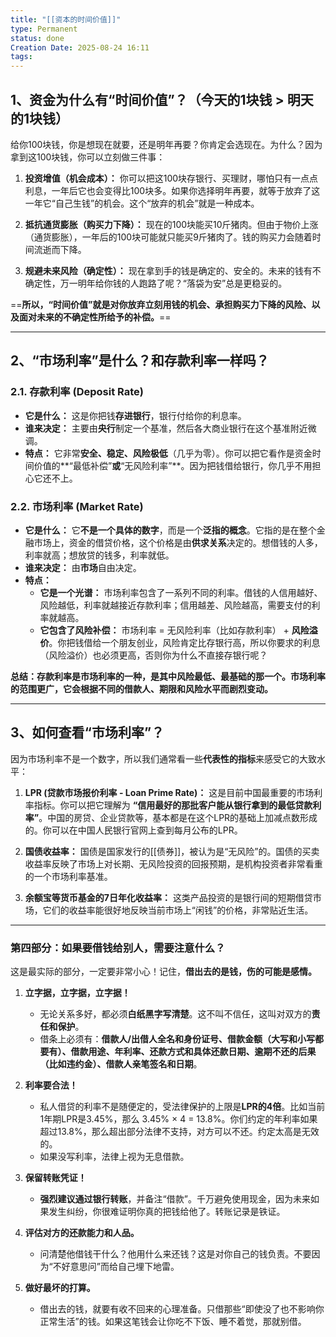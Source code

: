 ```yaml
---
title: "[[资本的时间价值]]"
type: Permanent
status: done
Creation Date: 2025-08-24 16:11
tags:
---
```

## 1、资金为什么有“时间价值”？（今天的1块钱 > 明天的1块钱）
给你100块钱，你是想现在就要，还是明年再要？你肯定会选现在。为什么？因为拿到这100块钱，你可以立刻做三件事：

1. **投资增值（机会成本）：** 你可以把这100块存银行、买理财，哪怕只有一点点利息，一年后它也会变得比100块多。如果你选择明年再要，就等于放弃了这一年它“自己生钱”的机会。这个“放弃的机会”就是一种成本。
    
2. **抵抗通货膨胀（购买力下降）：** 现在的100块能买10斤猪肉。但由于物价上涨（通货膨胀），一年后的100块可能就只能买9斤猪肉了。钱的购买力会随着时间流逝而下降。
    
3. **规避未来风险（确定性）：** 现在拿到手的钱是确定的、安全的。未来的钱有不确定性，万一明年给你钱的人跑路了呢？“落袋为安”总是更稳妥的。

==**所以，“时间价值”就是对你放弃立刻用钱的机会、承担购买力下降的风险、以及面对未来的不确定性所给予的补偿。**==

---

## 2、“市场利率”是什么？和存款利率一样吗？
### 2.1. 存款利率 (Deposit Rate)
- **它是什么：** 这是你把钱**存进银行**，银行付给你的利息率。
- **谁来决定：** 主要由**央行**制定一个基准，然后各大商业银行在这个基准附近微调。
- **特点：** 它非常**安全、稳定、风险极低**（几乎为零）。你可以把它看作是资金时间价值的**“最低补偿”**或**“无风险利率”**。因为把钱借给银行，你几乎不用担心它还不上。

### 2.2. 市场利率 (Market Rate)
- **它是什么：** 它**不是一个具体的数字**，而是一个**泛指的概念**。它指的是在整个金融市场上，资金的借贷价格，这个价格是由**供求关系**决定的。想借钱的人多，利率就高；想放贷的钱多，利率就低。
- **谁来决定：** 由**市场**自由决定。
- **特点：**
    - **它是一个光谱：** 市场利率包含了一系列不同的利率。借钱的人信用越好、风险越低，利率就越接近存款利率；信用越差、风险越高，需要支付的利率就越高。
    - **它包含了风险补偿：** 市场利率 = 无风险利率（比如存款利率） + **风险溢价**。你把钱借给一个朋友创业，风险肯定比存银行高，所以你要求的利息（风险溢价）也必须更高，否则你为什么不直接存银行呢？

**总结：存款利率是市场利率的一种，是其中风险最低、最基础的那一个。市场利率的范围更广，它会根据不同的借款人、期限和风险水平而剧烈变动。**

---

## 3、如何查看“市场利率”？

因为市场利率不是一个数字，所以我们通常看一些**代表性的指标**来感受它的大致水平：
1. **LPR (贷款市场报价利率 - Loan Prime Rate)：** 这是目前中国最重要的市场利率指标。你可以把它理解为 **“信用最好的那批客户能从银行拿到的最低贷款利率”**。中国的房贷、企业贷款等，基本都是在这个LPR的基础上加减点数形成的。你可以在中国人民银行官网上查到每月公布的LPR。
    
2. **国债收益率：** 国债是国家发行的[[债券]]，被认为是“无风险”的。国债的买卖收益率反映了市场上对长期、无风险投资的回报预期，是机构投资者非常看重的一个市场利率基准。
    
3. **余额宝等货币基金的7日年化收益率：** 这类产品投资的是银行间的短期借贷市场，它们的收益率能很好地反映当前市场上“闲钱”的价格，非常贴近生活。

---

### 第四部分：如果要借钱给别人，需要注意什么？

这是最实际的部分，一定要非常小心！记住，**借出去的是钱，伤的可能是感情。**

1. **立字据，立字据，立字据！**
    - 无论关系多好，都必须**白纸黑字写清楚**。这不叫不信任，这叫对双方的**责任和保护**。
    - 借条上必须有：**借款人/出借人全名和身份证号、借款金额（大写和小写都要有）、借款用途、年利率、还款方式和具体还款日期、逾期不还的后果（比如违约金）、借款人亲笔签名和日期**。
    
2. **利率要合法！**
    - 私人借贷的利率不是随便定的，受法律保护的上限是**LPR的4倍**。比如当前1年期LPR是3.45%，那么 3.45% × 4 = 13.8%。你们约定的年利率如果超过13.8%，那么超出部分法律不支持，对方可以不还。约定太高是无效的。
    - 如果没写利率，法律上视为无息借款。
        
3. **保留转账凭证！**
    - **强烈建议通过银行转账**，并备注“借款”。千万避免使用现金，因为未来如果发生纠纷，你很难证明你真的把钱给他了。转账记录是铁证。

4. **评估对方的还款能力和人品。**
    - 问清楚他借钱干什么？他用什么来还钱？这是对你自己的钱负责。不要因为“不好意思问”而给自己埋下地雷。
        
5. **做好最坏的打算。**
    - 借出去的钱，就要有收不回来的心理准备。只借那些“即使没了也不影响你正常生活”的钱。如果这笔钱会让你吃不下饭、睡不着觉，那就别借。